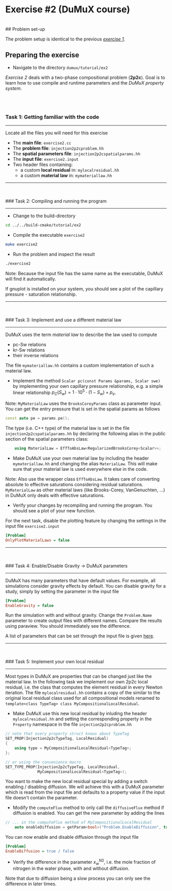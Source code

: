 # Exercise #2 (DuMuX course)
<br>
## Problem set-up

The problem setup is identical to the previous [_exercise 1_](../ex1/README.md).

## Preparing the exercise

* Navigate to the directory `dumux/tutorial/ex2`

_Exercise 2_ deals with a two-phase compositional problem (__2p2c__). Goal is to learn how to use compile and runtime parameters and the _DuMuX property system_.

<br><br>
### Task 1: Getting familiar with the code
<hr>

Locate all the files you will need for this exercise
* The __main file__: `exercise2.cc`
* The __problem file__: `injection2p2cproblem.hh`
* The __spatial parameters file__: `injection2p2cspatialparams.hh`
* The __input file__: `exercise2.input`
* Two header files containing:
  * a custom __local residual__ in: `mylocalresidual.hh`
  * a custom __material law__ in: `mymateriallaw.hh`


<hr><br><br>
### Task 2: Compiling and running the program
<hr>

* Change to the build-directory

```bash
cd ../../build-cmake/tutorial/ex2
```

* Compile the executable `exercise2`

```bash
make exercise2
```

* Run the problem and inspect the result

```bash
./exercise2
```
Note: Because the input file has the same name as the
executable, DuMuX will find it automatically.

If gnuplot is installed on your system, you should see a plot of the capillary pressure - saturation relationship.

<hr><br><br>
### Task 3: Implement and use a different material law
<hr>

DuMuX uses the term _material law_ to describe the law used to compute
* pc-Sw relations
* kr-Sw relations
* their inverse relations

The file `mymateriallaw.hh` contains a custom implementation of such a material law.

* Implement the method `Scalar pc(const Params &params, Scalar swe)` by implementing your own capillary pressure relationship, e.g. a simple linear relationship $`p_C(S_w) = 1\cdot 10^5 \cdot (1-S_w) + p_e`$.

Note: `MyMaterialLaw` uses the `BrooksCoreyParams` class as parameter input. You can get the entry pressure that is set in the spatial params as follows

```c++
const auto pe = params.pe();
```

The type (i.e. C++ type) of the material law is set in the file `injection2p2cspatialparams.hh` by declaring the following alias in the public section of the spatial parameters class:

```c++
    using MaterialLaw = EffToAbsLaw<RegularizedBrooksCorey<Scalar>>;
```

* Make DuMuX use your own material law by including the header `mymateriallaw.hh` and changing the alias `MaterialLaw`. This will make sure that your material law is used everywhere else in the code.

Note: Also use the wrapper class `EffToAbsLaw`. It takes care of converting absolute to effective saturations considering residual saturations. `MyMaterialLaw`
as other material laws (like Brooks-Corey, VanGenuchten, ...) in DuMuX only deals with effective saturations.

* Verify your changes by recompiling and running the program. You should see a plot of your new function.

For the next task, disable the plotting feature by changing the settings in the input file `exercise2.input`

```ini
[Problem]
OnlyPlotMaterialLaws = false
```

<hr><br><br>
### Task 4: Enable/Disable Gravity -> DuMuX parameters
<hr>

DuMuX has many parameters that have default values. For example, all simulations consider gravity effects by default.
You can disable gravity for a study, simply by setting the parameter in the input file

```ini
[Problem]
EnableGravity = false
```

Run the simulation with and without gravity. Change the `Problem.Name` parameter to create output files with different
names. Compare the results using paraview. You should immediately see the difference.

A list of parameters that can be set through the input file is given [here](http://www.dumux.org/doxygen-stable/html-2.11/a06387.php).


<hr><br><br>
### Task 5: Implement your own local residual
<hr>

Most types in DuMuX are properties that can be changed just like the material law. In the following task we implement our own 2p2c local residual, i.e. the class that computes the element residual  in every Newton iteration. The file `mylocalresidual.hh` contains a copy of the similar to the original local residual class used for all compositional models renamed to `template<class TypeTag> class MyCompositionalLocalResidual`.

* Make DuMuX use this new local residual by inluding the header `mylocalresidual.hh` and setting the corresponding property in the `Property` namespace in the file `injection2p2cproblem.hh`

```c++
// note that every property struct knows about TypeTag
SET_PROP(Injection2p2cTypeTag, LocalResidual)
{
    using type = MyCompositionalLocalResidual<TypeTag>;
};

// or using the convenience macro
SET_TYPE_PROP(Injection2p2cTypeTag, LocalResidual,
              MyCompositionalLocalResidual<TypeTag>);
```

You want to make the new local residual special by adding a switch enabling / disabling diffusion. We will achieve this with a DuMuX parameter which is read from the input file and defaults to a property value if the input file doesn't contain the parameter.

* Modify the `computeFlux` method to only call the `diffusiveFlux` method if diffusion is enabled. You can get the new parameter by adding the lines

```c++
// ... in the computeFlux method of MyCompositionalLocalResidual
    auto enableDiffusion = getParam<bool>("Problem.EnableDiffusion", true);

```

You can now enable and disable diffusion through the input file

```ini
[Problem]
EnableDiffusion = true / false
```

* Verify the difference in the parameter $`x_w^{N2}`$, i.e. the mole fraction of nitrogen in the
water phase, with and without diffusion.

Note that due to diffusion being a slow process you
can only see the difference in later times.
